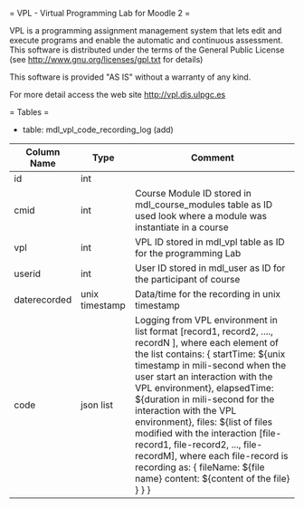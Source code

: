 = VPL - Virtual Programming Lab for Moodle 2 =

VPL is a programming assignment management system that lets edit and execute programs and enable the automatic and continuous assessment. This software is distributed under the terms of the General Public License (see http://www.gnu.org/licenses/gpl.txt for details)

This software is provided "AS IS" without a warranty of any kind.

For more detail access the web site http://vpl.dis.ulpgc.es

= Tables =


- table: mdl_vpl_code_recording_log (add)

| Column Name | Type | Comment |
|--------------|----------------|---------------------------------------------------------------------------------------------------------------------------------------------------------------------------------------------------------------------------------------------------------------------------------------------------------------------------------------------------------------------------------------------------------------------------------------------------------------------------------------------------------------------------------------------------------------------------|
| id | int |  |
| cmid | int | Course Module ID stored in mdl_course_modules table as ID used look where a module was instantiate in a course  |
| vpl | int | VPL ID stored in mdl_vpl table as ID for the programming Lab |
| userid | int | User ID stored in mdl_user as ID for the participant of course |
| daterecorded | unix timestamp | Data/time for the recording in unix timestamp |
| code | json list | Logging from VPL environment in list format [record1, record2, ...., recordN ], where each element of the list contains: {    startTime: ${unix timestamp in mili-second when the user start an interaction with the VPL environment},   elapsedTime: ${duration in mili-second for the interaction with the VPL environment},   files: ${list of files modified with the interaction [file-record1, file-record2, ..., file-recordM], where each file-record is recording as:      {         fileName: ${file name}        content: ${content of the file}       }   } } |




